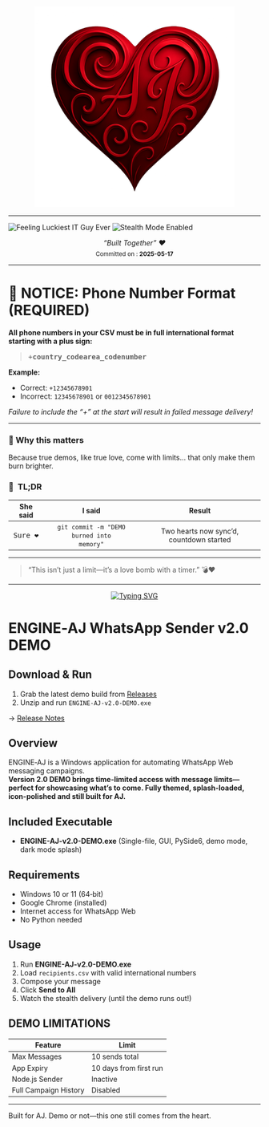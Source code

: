 <!-- README.md -->
<p align="center">
  <img src="assets/ENGINE-AJ-SPLASH.png" alt="ENGINE-AJ Splash" width="400" />

---

  <img src="https://img.shields.io/badge/Feeling-Luckiest%20IT%20Guy%20Ever-brightgreen?style=for-the-badge&logo=github" alt="Feeling Luckiest IT Guy Ever" />
  <img src="https://img.shields.io/badge/Stealth+Mode-Enabled-black?style=for-the-badge&logo=github" alt="Stealth Mode Enabled" />
</p>

<p align="center">
  <em>“Built Together” ❤️</em><br/>
  <sub>Committed on : <strong>2025-05-17</strong></sub>
</p>

---

# 🚨 NOTICE: Phone Number Format (REQUIRED)

**All phone numbers in your CSV must be in full international format starting with a plus sign:**

> <kbd>+<strong>country_code</strong><strong>area_code</strong><strong>number</strong></kbd>

**Example:**
- Correct: `+12345678901`
- Incorrect: `12345678901` or `0012345678901`

*Failure to include the “+” at the start will result in failed message delivery!*

---

### 🚀 Why this matters
Because true demos, like true love, come with limits... that only make them burn brighter.

### 💝  TL;DR
| She said | I said | Result |
|:--:|:--:|:--:|
| <kbd>Sure ❤️</kbd> | <code>git commit -m "DEMO burned into memory"</code> | Two hearts now sync’d, countdown started |

---

> “This isn’t just a limit—it’s a love bomb with a timer.” 💣❤️

---

<p align="center">
<a href="https://git.io/typing-svg">
<img src="https://readme-typing-svg.demolab.com?font=Fira+Code&pause=1000&width=435&lines=Love%E2%80%91bomb.exe+booted+in+demo+mode;10+messages+to+win+her+over+%F0%9F%92%8D" alt="Typing SVG" />
</a>
</p>

# ENGINE‑AJ WhatsApp Sender v2.0 DEMO

## Download & Run
1. Grab the latest demo build from [Releases](https://github.com/your-org/ENGINE-AJ-DEMO/releases)  
2. Unzip and run `ENGINE-AJ-v2.0-DEMO.exe`

→ [Release Notes](docs/releasenotes.txt)


## Overview

ENGINE‑AJ is a Windows application for automating WhatsApp Web messaging campaigns.  
**Version 2.0 DEMO brings time-limited access with message limits—perfect for showcasing what’s to come. Fully themed, splash-loaded, icon-polished and still built for AJ.**

## Included Executable

- **ENGINE-AJ-v2.0-DEMO.exe** (Single-file, GUI, PySide6, demo mode, dark mode splash)

## Requirements

- Windows 10 or 11 (64‑bit)
- Google Chrome (installed)
- Internet access for WhatsApp Web
- No Python needed

## Usage

1. Run **ENGINE-AJ-v2.0-DEMO.exe**
2. Load `recipients.csv` with valid international numbers
3. Compose your message
4. Click **Send to All**
5. Watch the stealth delivery (until the demo runs out!)

## DEMO LIMITATIONS

| Feature | Limit |
|--------|-------|
| Max Messages | 10 sends total |
| App Expiry | 10 days from first run |
| Node.js Sender | Inactive |
| Full Campaign History | Disabled |

---

Built for AJ. Demo or not—this one still comes from the heart.

